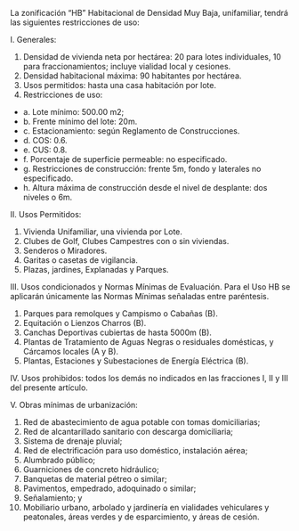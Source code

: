 
La zonificación “HB” Habitacional de Densidad Muy Baja, unifamiliar, tendrá las siguientes restricciones de uso:

I. Generales:

1. Densidad de vivienda neta por hectárea: 20 para lotes individuales, 10 para fraccionamientos; incluye vialidad local y cesiones.
2. Densidad habitacional máxima: 90 habitantes por hectárea.
3. Usos permitidos: hasta una casa habitación por lote.
4. Restricciones de uso:

* a. Lote mínimo: 500.00 m2;
* b. Frente mínimo del lote: 20m.
* c. Estacionamiento: según Reglamento de Construcciones.
* d. COS: 0.6.
* e. CUS: 0.8.
* f. Porcentaje de superficie permeable: no especificado.
* g. Restricciones de construcción: frente 5m, fondo y laterales no especificado.
* h. Altura máxima de construcción desde el nivel de desplante: dos niveles o 6m.

II. Usos Permitidos:

1. Vivienda Unifamiliar, una vivienda por Lote.
2. Clubes de Golf, Clubes Campestres con o sin viviendas.
3. Senderos o Miradores.
4. Garitas o casetas de vigilancia.
5. Plazas, jardines, Explanadas y Parques.

III. Usos condicionados y Normas Mínimas de Evaluación. Para el Uso HB se aplicarán únicamente las Normas Mínimas señaladas entre paréntesis.

1. Parques para remolques y Campismo o Cabañas (B).
2. Equitación o Lienzos Charros (B).
3. Canchas Deportivas cubiertas de hasta 5000m (B).
4. Plantas de Tratamiento de Aguas Negras o residuales domésticas, y Cárcamos locales (A y B).
5. Plantas, Estaciones y Subestaciones de Energía Eléctrica (B).

IV. Usos prohibidos: todos los demás no indicados en las fracciones I, II y III del presente artículo.

V. Obras mínimas de urbanización:

1. Red de abastecimiento de agua potable con tomas domiciliarias;
2. Red de alcantarillado sanitario con descarga domiciliaria;
3. Sistema de drenaje pluvial;
4. Red de electrificación para uso doméstico, instalación aérea;
5. Alumbrado público;
6. Guarniciones de concreto hidráulico;
7. Banquetas de material pétreo o similar;
8. Pavimentos, empedrado, adoquinado o similar;
9. Señalamiento; y
10. Mobiliario urbano, arbolado y jardinería en vialidades vehiculares y peatonales, áreas verdes y de esparcimiento, y áreas de cesión.
